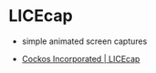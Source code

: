 # LICEcap

- simple animated screen captures

- [Cockos Incorporated | LICEcap](https://www.cockos.com/licecap/)
